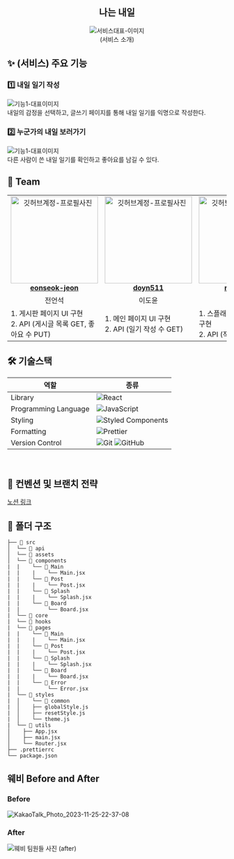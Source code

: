 <div align="center">

<h2> 나는 내일 </h2>

<img src=""  alt="서비스대표-이미지" />
<div>(서비스 소개)</div>

</div>

<h2> ✨ (서비스) 주요 기능 </h2>

<h3> 1️⃣ 내일 일기 작성 </h3>
<img src=""  alt="기능1-대표이미지" />
<div >내일의 감정을 선택하고, 글쓰기 페이지를 통해 내일 일기를 익명으로 작성한다. <br/></div>


<h3> 2️⃣ 누군가의 내일 보러가기 </h3>
<img src=""  alt="기능1-대표이미지" />
<div >다른 사람이 쓴 내일 일기를 확인하고 좋아요를 남길 수 있다.  <br/></div>


<h2> 👥 Team </h2>

<table align="center">
    <tr align="center">
      <td style="min-width: 150px;">
            <a href="https://github.com/eonseok-jeon">
              <img src="https://avatars.githubusercontent.com/u/121864459?v=4" width="200" alt="깃허브계정-프로필사진">
              <br />
              <b>eonseok-jeon</b>
            </a>
        </td>
      <td style="min-width: 150px;">
            <a href="https://github.com/doyn511">
              <img src="https://avatars.githubusercontent.com/u/108219121?v=4" width="200" alt="깃허브계정-프로필사진">
              <br />
              <b>doyn511</b>
            </a>
        </td>
      <td style="min-width: 150px;">
            <a href="https://github.com/namdaeun">
              <img src="https://avatars.githubusercontent.com/u/96781926?v=4" width="200" alt="깃허브계정-프로필사진">
              <br />
              <b>namdaeun</b>
            </a>
        </td>
    </tr>
    <tr align="center">
       <td>
            전언석 <br/>
      </td>
       <td>
            이도윤 <br/>
      </td>
       <td>
            남다은 <br/>
      </td>
    </tr>
  	<tr>
       <td>
         1. 게시판 페이지 UI 구현 <br />
         2. API (게시글 목록 GET, 좋아요 수 PUT)
         <br/>
      </td>
       <td>
         1. 메인 페이지 UI 구현 <br />
         2. API (일기 작성 수 GET)
         <br/>
      </td>
       <td>
         1. 스플래시 뷰, 글쓰기 뷰 UI 구현 <br />
         2. API (작성 글 POST)
         <br/>
      </td>
    </tr>
</table>

<h2> 🛠 기술스택 </h2>

<div align="center">

| 역할                 | 종류                                                                                                                                                                                                              |
| -------------------- | ----------------------------------------------------------------------------------------------------------------------------------------------------------------------------------------------------------------- |
| Library              | ![React](https://img.shields.io/badge/React-61DAFB?style=for-the-badge&logo=React&logoColor=black)                                                                                                                |
| Programming Language | ![JavaScript](https://img.shields.io/badge/JavaScript-F7DF1E.svg?style=for-the-badge&logo=JavaScript&logoColor=black)                                                                                             |
| Styling              | ![Styled Components](https://img.shields.io/badge/styled--components-DB7093?style=for-the-badge&logo=styled-components&logoColor=white)                                                                           |                                                                            |
| Formatting           | ![Prettier](https://img.shields.io/badge/Prettier-F7B93E?style=for-the-badge&logo=prettier&logoColor=white) |
| Version Control      | ![Git](https://img.shields.io/badge/git-%23F05033.svg?style=for-the-badge&logo=git&logoColor=white) ![GitHub](https://img.shields.io/badge/github-%23121011.svg?style=for-the-badge&logo=github&logoColor=white)  |
</div>


<br/>

<h2>  📄 컨벤션 및 브랜치 전략 </h2>
<a href="https://tricky-shape-925.notion.site/2-dc113667e7a34139a4734704a40fdc25">노션 링크</a>

<br/>

<h2> 📁 폴더 구조 </h2>

```
├── 📁 src
│  └── 📁 api
│  └── 📁 assets
│  └── 📁 components
|  |    └── 📁 Main
|  |    |    └── Main.jsx
|  |    └── 📁 Post
|  |    |    └── Post.jsx
|  |    └── 📁 Splash
|  |    |    └── Splash.jsx  
|  |    └── 📁 Board
|  |         └── Board.jsx  
|  └── 📁 core
|  └── 📁 hooks
|  └── 📁 pages
|  |    └── 📁 Main
|  |    |    └── Main.jsx
|  |    └── 📁 Post
|  |    |    └── Post.jsx
|  |    └── 📁 Splash
|  |    |    └── Splash.jsx  
|  |    └── 📁 Board
|  |    |    └── Board.jsx  
|  |    └── 📁 Error
|  |         └── Error.jsx  
|  └── 📁 styles
|  │    └── 📁 common
|  │    ├── globalStyle.js
|  │    ├── resetStyle.js
|  │    └── theme.js
|  └── 📁 utils
│	 ├── App.jsx
│	 ├── main.jsx
│	 └── Router.jsx
├── .prettierrc
└── package.json
```

<h2>웨비 Before and After</h2>
<h3>Before</h3>

![KakaoTalk_Photo_2023-11-25-22-37-08](https://github.com/DO-SOPT-SOPKATHON-TEAM-2th/Client/assets/96781926/30c74879-ca8e-4a3d-8550-d51eecc253d5)
 
<h3>After</h3>
<img src="" alt="웨비 팀원들 사진 (after)"/>
